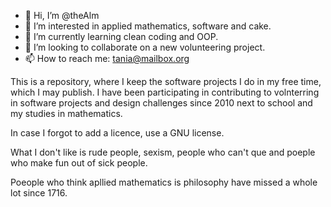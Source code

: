 - 👋 Hi, I’m @theAlm
- 👀 I’m interested in applied mathematics, software and cake.
- 🌱 I’m currently learning clean coding and OOP.
- 💞️ I’m looking to collaborate on a new volunteering project.
- 📫 How to reach me: tania@mailbox.org

This is a repository, where I keep the software projects I do in my free time, which I may publish.
I have been participating in contributing to volnterring in software projects and design challenges since 2010 next to school and my studies in mathematics.

In case I forgot to add a licence, use a GNU license.
<!---
theAlm/theAlm is a ✨ special ✨ repository because its `README.md` (this file) appears on your GitHub profile.
You can click the Preview link to take a look at your changes.
--->

What I don't like is rude people, sexism, people who can't que and poeple who make fun out of sick people.

Poeople who think apllied mathematics is philosophy have missed a whole lot since 1716.
